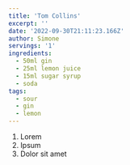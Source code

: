 ```yaml
---
title: 'Tom Collins'
excerpt: ''
date: '2022-09-30T21:11:23.166Z'
author: Simone
servings: '1'
ingredients:
  - 50ml gin
  - 25ml lemon juice
  - 15ml sugar syrup
  - soda
tags:
  - sour
  - gin
  - lemon
---
```


1. Lorem
1. Ipsum
1. Dolor sit amet
